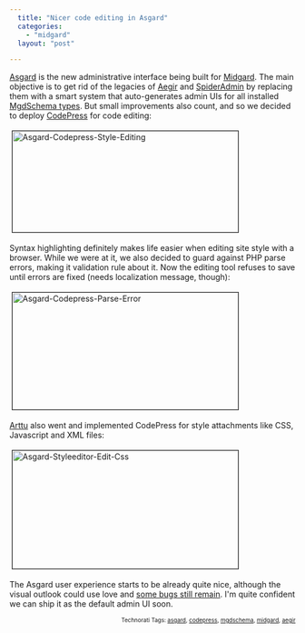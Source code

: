 ```yaml
---
  title: "Nicer code editing in Asgard"
  categories: 
    - "midgard"
  layout: "post"

---
```

<a href="http://bergie.iki.fi/blog/building_a_new_admin_interface_for_midgard/">Asgard</a> is the new administrative interface being built for <a href="http://www.midgard-project.org/">Midgard</a>. The main objective is to get rid of the legacies of <a href="http://en.wikipedia.org/wiki/Aegir_(software)">Aegir</a> and <a href="http://bergie.iki.fi/blog/2004-04-15-001/">SpiderAdmin</a> by replacing them with a smart system that auto-generates admin UIs for all installed <a href="http://www.midgard-project.org/documentation/mgdschema/">MgdSchema types</a>. But small improvements also count, and so we decided to deploy <a href="http://www.codepress.org/">CodePress</a> for code editing:


<img src="https://d2vqpl3tx84ay5.cloudfront.net/asgard-codepress-style-editing.jpg" height="178" width="398" border="1" hspace="4" vspace="4" alt="Asgard-Codepress-Style-Editing" /><span style="font-size:0pt;">

</span>Syntax highlighting definitely makes life easier when editing site style with a browser. While we were at it, we also decided to guard against PHP parse errors, making it validation rule about it. Now the editing tool refuses to save until errors are fixed (needs localization message, though):

<img src="https://d2vqpl3tx84ay5.cloudfront.net/asgard-codepress-parse-error.jpg" height="206" width="398" border="1" hspace="4" vspace="4" alt="Asgard-Codepress-Parse-Error" /><span style="font-size:0pt;">

</span><a href="http://www.kaktus.cc/">Arttu</a> also went and implemented CodePress for style attachments like CSS, Javascript and XML files:

<img src="https://d2vqpl3tx84ay5.cloudfront.net/asgard-styleeditor-edit-css.jpg" height="208" width="398" border="1" hspace="4" vspace="4" alt="Asgard-Styleeditor-Edit-Css" /><span style="font-size:0pt;">

</span>The Asgard user experience starts to be already quite nice, although the visual outlook could use love and <a href="http://trac.midgard-project.org/query?status=new&amp;status=assigned&amp;status=reopened&amp;group=priority&amp;component=Asgard&amp;order=priority">some bugs still remain</a>. I'm quite confident we can ship it as the default admin UI soon.
<p style="text-align:right;font-size:10px;">Technorati Tags: <a href="http://www.technorati.com/tag/asgard" rel="tag">asgard</a>, <a href="http://www.technorati.com/tag/codepress" rel="tag">codepress</a>, <a href="http://www.technorati.com/tag/mgdschema" rel="tag">mgdschema</a>, <a href="http://www.technorati.com/tag/midgard" rel="tag">midgard</a>, <a href="http://www.technorati.com/tag/aegir" rel="tag">aegir</a></p>
